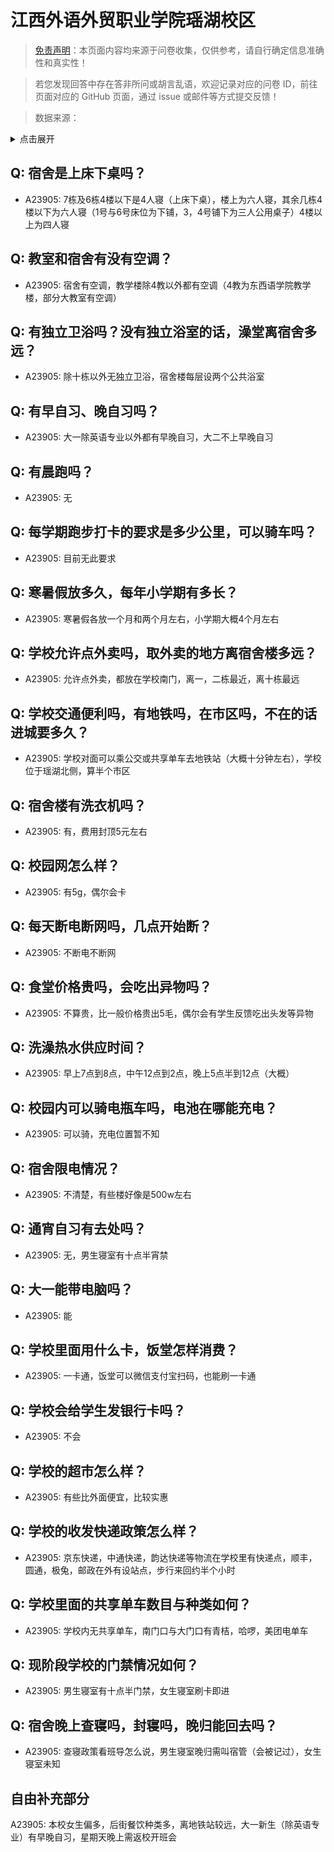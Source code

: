 # 江西外语外贸职业学院瑶湖校区

> [免责声明](https://colleges.chat/#_3)：本页面内容均来源于问卷收集，仅供参考，请自行确定信息准确性和真实性！

> 若您发现回答中存在答非所问或胡言乱语，欢迎记录对应的问卷 ID，前往页面对应的 GitHub 页面，通过 issue 或邮件等方式提交反馈！

> 数据来源：

<details><summary>点击展开</summary>
<ul>
<li>A23905: 匿名 (2024 年 06 月)</li>
</ul>
</details>

## Q: 宿舍是上床下桌吗？

- A23905: 7栋及6栋4楼以下是4人寝（上床下桌），楼上为六人寝，其余几栋4楼以下为六人寝（1号与6号床位为下铺，3，4号铺下为三人公用桌子）4楼以上为四人寝

## Q: 教室和宿舍有没有空调？

- A23905: 宿舍有空调，教学楼除4教以外都有空调（4教为东西语学院教学楼，部分大教室有空调）

## Q: 有独立卫浴吗？没有独立浴室的话，澡堂离宿舍多远？

- A23905: 除十栋以外无独立卫浴，宿舍楼每层设两个公共浴室

## Q: 有早自习、晚自习吗？

- A23905: 大一除英语专业以外都有早晚自习，大二不上早晚自习

## Q: 有晨跑吗？

- A23905: 无

## Q: 每学期跑步打卡的要求是多少公里，可以骑车吗？

- A23905: 目前无此要求

## Q: 寒暑假放多久，每年小学期有多长？

- A23905: 寒暑假各放一个月和两个月左右，小学期大概4个月左右

## Q: 学校允许点外卖吗，取外卖的地方离宿舍楼多远？

- A23905: 允许点外卖，都放在学校南门，离一，二栋最近，离十栋最远

## Q: 学校交通便利吗，有地铁吗，在市区吗，不在的话进城要多久？

- A23905: 学校对面可以乘公交或共享单车去地铁站（大概十分钟左右），学校位于瑶湖北侧，算半个市区

## Q: 宿舍楼有洗衣机吗？

- A23905: 有，费用封顶5元左右

## Q: 校园网怎么样？

- A23905: 有5g，偶尔会卡

## Q: 每天断电断网吗，几点开始断？

- A23905: 不断电不断网

## Q: 食堂价格贵吗，会吃出异物吗？

- A23905: 不算贵，比一般价格贵出5毛，偶尔会有学生反馈吃出头发等异物

## Q: 洗澡热水供应时间？

- A23905: 早上7点到8点，中午12点到2点，晚上5点半到12点（大概）

## Q: 校园内可以骑电瓶车吗，电池在哪能充电？

- A23905: 可以骑，充电位置暂不知

## Q: 宿舍限电情况？

- A23905: 不清楚，有些楼好像是500w左右

## Q: 通宵自习有去处吗？

- A23905: 无，男生寝室有十点半宵禁

## Q: 大一能带电脑吗？

- A23905: 能

## Q: 学校里面用什么卡，饭堂怎样消费？

- A23905: 一卡通，饭堂可以微信支付宝扫码，也能刷一卡通

## Q: 学校会给学生发银行卡吗？

- A23905: 不会

## Q: 学校的超市怎么样？

- A23905: 有些比外面便宜，比较实惠

## Q: 学校的收发快递政策怎么样？

- A23905: 京东快递，中通快递，韵达快递等物流在学校里有快递点，顺丰，圆通，极兔，邮政在外有设站点，步行来回约半个小时

## Q: 学校里面的共享单车数目与种类如何？

- A23905: 学校内无共享单车，南门口与大门口有青桔，哈啰，美团电单车

## Q: 现阶段学校的门禁情况如何？

- A23905: 男生寝室有十点半门禁，女生寝室刷卡即进

## Q: 宿舍晚上查寝吗，封寝吗，晚归能回去吗？

- A23905: 查寝政策看班导怎么说，男生寝室晚归需叫宿管（会被记过），女生寝室未知

## 自由补充部分

A23905: 本校女生偏多，后街餐饮种类多，离地铁站较远，大一新生（除英语专业）有早晚自习，星期天晚上需返校开班会